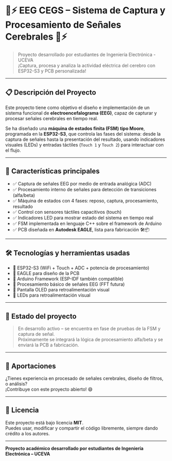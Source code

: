 # 🧠⚡ EEG CEGS – Sistema de Captura y Procesamiento de Señales Cerebrales 🧠⚡

> Proyecto desarrollado por estudiantes de Ingeniería Electrónica - UCEVA  
> ¡Captura, procesa y analiza la actividad eléctrica del cerebro con ESP32-S3 y PCB personalizada!

---

## 📋 Descripción del Proyecto

Este proyecto tiene como objetivo el diseño e implementación de un sistema funcional de **electroencefalograma (EEG)**, capaz de capturar y procesar señales cerebrales en tiempo real.

Se ha diseñado una **máquina de estados finita (FSM) tipo Moore**, programada en la **ESP32-S3**, que controla las fases del sistema: desde la captura de señales hasta la presentación del resultado, usando indicadores visuales (LEDs) y entradas táctiles (`Touch 1` y `Touch 2`) para interactuar con el flujo.

---

## 🧩 Características principales

- ✅ Captura de señales EEG por medio de entrada analógica (ADC)
- ✅ Procesamiento interno de señales para detección de transiciones (alfa/beta)
- ✅ Máquina de estados con 4 fases: reposo, captura, procesamiento, resultado
- ✅ Control con sensores táctiles capacitivos (touch)
- ✅ Indicadores LED para mostrar estado del sistema en tiempo real
- ✅ FSM implementada en lenguaje C++ sobre el framework de Arduino
- ✅ PCB diseñada en **Autodesk EAGLE**, lista para fabricación 🛠️📦

---

## 🛠️ Tecnologías y herramientas usadas

- 🔹 ESP32-S3 (WiFi + Touch + ADC + potencia de procesamiento)
- 🔹 EAGLE para diseño de la PCB
- 🔹 Arduino Framework (ESP-IDF también compatible)
- 🔹 Procesamiento básico de señales EEG (FFT futura)
- 🔹 Pantalla OLED para retroalimentación visual
- 🔹 LEDs para retroalimentación visual

---

## 🚀 Estado del proyecto

> En desarrollo activo – se encuentra en fase de pruebas de la FSM y captura de señal.  
> Próximamente se integrará la lógica de procesamiento alfa/beta y se enviará la PCB a fabricación.

---

## 🤝 Aportaciones

¿Tienes experiencia en procesado de señales cerebrales, diseño de filtros, o análisis?  
¡Contribuye con este proyecto abierto! 😄

---

## 📜 Licencia

Este proyecto está bajo licencia **MIT**.  
Puedes usar, modificar y compartir el código libremente, siempre dando crédito a los autores.

---

**Proyecto académico desarrollado por estudiantes de Ingeniería Electrónica – UCEVA**
